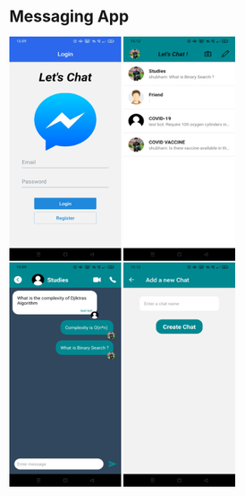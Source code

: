 # Messaging App
<img src="https://github.com/shubhamk-27/Messaging-App/blob/main/screen-caps/01Login.jpg" data-canonical-src="https://gyazo.com/eb5c5741b6a9a16c692170a41a49c858.png" width="200" height="400" />
<img src="https://github.com/shubhamk-27/Messaging-App/blob/main/screen-caps/02Home.jpg" data-canonical-src="https://gyazo.com/eb5c5741b6a9a16c692170a41a49c858.png" width="200" height="400" />
<img src="https://github.com/shubhamk-27/Messaging-App/blob/main/screen-caps/03Chats.jpg" data-canonical-src="https://gyazo.com/eb5c5741b6a9a16c692170a41a49c858.png" width="200" height="400" />
<img src="https://github.com/shubhamk-27/Messaging-App/blob/main/screen-caps/04CreateChat.jpg" data-canonical-src="https://gyazo.com/eb5c5741b6a9a16c692170a41a49c858.png" width="200" height="400" />


